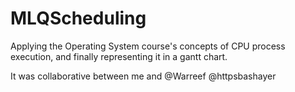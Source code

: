 # MLQScheduling
Applying the Operating System course's concepts of CPU process execution, and finally representing it in a gantt chart.

It was collaborative between me and @Warreef @httpsbashayer
